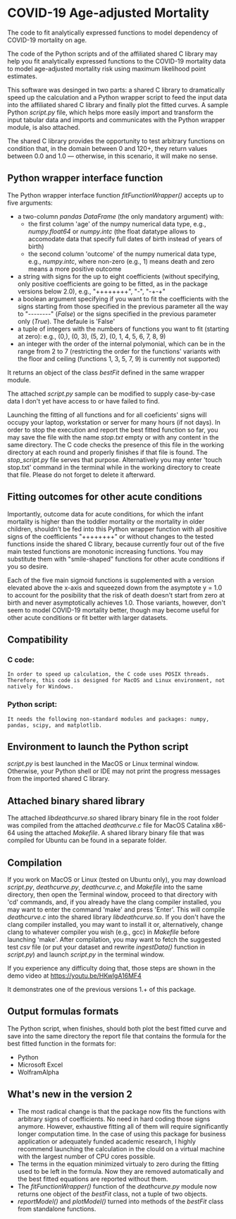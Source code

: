 # COVID-19 Age-adjusted Mortality

The code to fit analytically expressed functions to model dependency of COVID-19 mortality on age.

The code of the Python scripts and of the affiliated shared C library may help you fit analytically expressed functions to the COVID-19 mortality data to model age-adjusted mortality risk using maximum likelihood point estimates.

This software was desinged in two parts: a shared C library to dramatically speed up the calculation and a Python wrapper script to feed the input data into the affiliated shared C library and finally plot the fitted curves. A sample Python *script.py* file, which helps more easily import and transform the input tabular data and imports and communicates with the Python wrapper module, is also attached.

The shared C library provides the opportunity to test arbitrary functions on condition that, in the domain between 0 and 120+, they return values between 0.0 and 1.0 — otherwise, in this scenario, it will make no sense.

## Python wrapper interface function
The Python wrapper interface function *fitFunctionWrapper()* accepts up to five arguments:
- a two-column *pandas DataFrame* (the only mandatory argument) with:
  - the first column 'age' of the numpy numerical data type, e.g., *numpy.float64* or *numpy.intc* (the float datatype allows to accomodate data that specify full dates of birth instead of years of birth)
  - the second column 'outcome' of the numpy numerical data type, e.g., *numpy.intc*, where non-zero (e.g., 1) means death and zero means a more positive outcome
- a string with signs for the up to eight coefficients (without specifying, only positive coefficients are going to be fitted, as in the package versions below 2.0), e.g., "++++++++", "-", "-+-+"
- a boolean argument specifying if you want to fit the coefficients with the signs starting from those specified in the previous parameter all the way to "--------" (*False*) or the signs specified in the previous parameter only (*True*). The defaule is 'False'
- a tuple of integers with the numbers of functions you want to fit (starting at zero): e.g., (0,), (0, 3), (5, 2), (0, 1, 4, 5, 6, 7, 8, 9)
- an integer with the order of the internal polymonial, which can be in the range from 2 to 7 (restricting the order for the functions' variants with the floor and ceiling (functions 1, 3, 5, 7, 9) is currently not supported)

It returns an object of the class *bestFit* defined in the same wrapper module.

The attached *script.py* sample can be modified to supply case-by-case data I don't yet have access to or have failed to find.

Launching the fitting of all functions and for all coeficients' signs will occupy your laptop, workstation or server for many hours (if not days). In order to stop the execution and report the best fitted function so far, you may save the file with the name *stop.txt* empty or with any content in the same directory. The C code checks the presence of this file in the working directory at each round and properly finishes if that file is found. The *stop_script.py* file serves that purpose. Alternatively you may enter 'touch stop.txt' command in the terminal while in the working directory to create that file. Please do not forget to delete it afterward.

## Fitting outcomes for other acute conditions
Importantly, outcome data for acute conditions, for which the infant mortality is higher than the toddler mortality or the mortality in older children, shouldn't be fed into this Python wrapper function with all positive signs of the coefficients "++++++++" or without changes to the tested functions inside the shared C library, because currently four out of the five main tested functions are monotonic increasing functions. You may substitute them with "smile-shaped" functions for other acute conditions if you so desire.

Each of the five main sigmoid functions is supplemented with a version elevated above the x-axis and squeezed down from the asymptote y = 1.0 to account for the posibility that the risk of death doesn't start from zero at birth and never asymptotically achieves 1.0. Those variants, however, don't seem to model COVID-19 mortality better, though may become useful for other acute conditions or fit better with larger datasets.

## Compatibility
### C code:
    In order to speed up calculation, the C code uses POSIX threads. Therefore, this code is designed for MacOS and Linux environment, not natively for Windows.
### Python script:
    It needs the following non-standard modules and packages: numpy, pandas, scipy, and matplotlib.

## Environment to launch the Python script
*script.py* is best launched in the MacOS or Linux terminal window. Otherwise, your Python shell or IDE may not print the progress messages from the imported shared C library.

## Attached binary shared library
The attached *libdeathcurve.so* shared library binary file in the root folder was compiled from the attached *deathcurve.c* file for MacOS Catalina x86-64 using the attached *Makefile*. A shared library binary file that was compiled for Ubuntu can be found in a separate folder.

## Compilation
If you work on MacOS or Linux (tested on Ubuntu only), you may download *script.py*, *deathcurve.py*, *deathcurve.c*, and *Makefile* into the same directory, then open the Terminal window, proceed to that directory with 'cd' commands, and, if you already have the clang compiler installed, you may want to enter the command 'make' and press 'Enter'. This will compile *deathcurve.c* into the shared library *libdeathcurve.so*. If you don't have the clang compiler installed, you may want to install it or, alternatively, change clang to whatever compiler you wish (e.g., gcc) in *Makefile* before launching 'make'. After compilation, you may want to fetch the suggested test *csv* file (or put your dataset and rewrite *ingestData()* function in *script.py*) and launch *script.py* in the terminal window.

If you experience any difficulty doing that, those steps are shown in the demo video at https://youtu.be/HKwlgA16MF4

It demonstrates one of the previous versions 1.+ of this package.

## Output formulas formats
The Python script, when finishes, should both plot the best fitted curve and save into the same directory the report file that contains the formula for the best fitted function in the formats for:
* Python
* Microsoft Excel
* WolframAlpha

## What's new in the version 2
- The most radical change is that the package now fits the functions with arbitrary signs of coefficients. No need in hard coding those signs anymore. However, exhaustive fitting all of them will require significantly longer computation time. In the case of using this package for business application or adequately funded academic research, I highly recommend launching the calculation in the clould on a virtual machine with the largest number of CPU cores possible.
- The terms in the equation minimized virtualy to zero during the fitting used to be left in the formula. Now they are removed automatically and the best fitted equations are reported without them.
- The *fitFunctionWrapper()* function of the *deathcurve.py* module now returns one object of the *bestFit* class, not a tuple of two objects.
- *reportModel()* and *plotModel()* turned into methods of the *bestFit* class from standalone functions.
